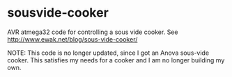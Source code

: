 sousvide-cooker
===============

AVR atmega32 code for controlling a sous vide cooker. See http://www.ewak.net/blog/sous-vide-cooker/

NOTE: This code is no longer updated, since I got an Anova sous-vide cooker. This satisfies my needs for a cooker and I am no longer building my own.
